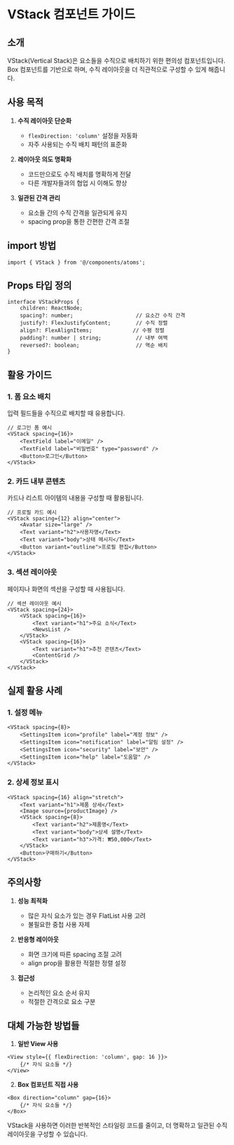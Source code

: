 # VStack 컴포넌트 가이드

## 소개

VStack(Vertical Stack)은 요소들을 수직으로 배치하기 위한 편의성 컴포넌트입니다. Box 컴포넌트를 기반으로 하며, 수직 레이아웃을 더 직관적으로 구성할 수 있게 해줍니다.

## 사용 목적

1. **수직 레이아웃 단순화**
   - `flexDirection: 'column'` 설정을 자동화
   - 자주 사용되는 수직 배치 패턴의 표준화

2. **레이아웃 의도 명확화**
   - 코드만으로도 수직 배치를 명확하게 전달
   - 다른 개발자들과의 협업 시 이해도 향상

3. **일관된 간격 관리**
   - 요소들 간의 수직 간격을 일관되게 유지
   - spacing prop을 통한 간편한 간격 조절

## import 방법

```tsx
import { VStack } from '@/components/atoms';
```

## Props 타입 정의

```tsx
interface VStackProps {
    children: ReactNode;
    spacing?: number;                    // 요소간 수직 간격
    justify?: FlexJustifyContent;        // 수직 정렬
    align?: FlexAlignItems;             // 수평 정렬
    padding?: number | string;           // 내부 여백
    reversed?: boolean;                  // 역순 배치
}
```

## 활용 가이드

### 1. 폼 요소 배치
입력 필드들을 수직으로 배치할 때 유용합니다.

```tsx
// 로그인 폼 예시
<VStack spacing={16}>
    <TextField label="이메일" />
    <TextField label="비밀번호" type="password" />
    <Button>로그인</Button>
</VStack>
```

### 2. 카드 내부 콘텐츠
카드나 리스트 아이템의 내용을 구성할 때 활용됩니다.

```tsx
// 프로필 카드 예시
<VStack spacing={12} align="center">
    <Avatar size="large" />
    <Text variant="h2">사용자명</Text>
    <Text variant="body">상태 메시지</Text>
    <Button variant="outline">프로필 편집</Button>
</VStack>
```

### 3. 섹션 레이아웃
페이지나 화면의 섹션을 구성할 때 사용됩니다.

```tsx
// 섹션 레이아웃 예시
<VStack spacing={24}>
    <VStack spacing={16}>
        <Text variant="h1">주요 소식</Text>
        <NewsList />
    </VStack>
    <VStack spacing={16}>
        <Text variant="h1">추천 콘텐츠</Text>
        <ContentGrid />
    </VStack>
</VStack>
```

## 실제 활용 사례

### 1. 설정 메뉴
```tsx
<VStack spacing={8}>
    <SettingsItem icon="profile" label="계정 정보" />
    <SettingsItem icon="notification" label="알림 설정" />
    <SettingsItem icon="security" label="보안" />
    <SettingsItem icon="help" label="도움말" />
</VStack>
```

### 2. 상세 정보 표시
```tsx
<VStack spacing={16} align="stretch">
    <Text variant="h1">제품 상세</Text>
    <Image source={productImage} />
    <VStack spacing={8}>
        <Text variant="h2">제품명</Text>
        <Text variant="body">상세 설명</Text>
        <Text variant="h3">가격: ₩50,000</Text>
    </VStack>
    <Button>구매하기</Button>
</VStack>
```

## 주의사항

1. **성능 최적화**
   - 많은 자식 요소가 있는 경우 FlatList 사용 고려
   - 불필요한 중첩 사용 자제

2. **반응형 레이아웃**
   - 화면 크기에 따른 spacing 조절 고려
   - align prop을 활용한 적절한 정렬 설정

3. **접근성**
   - 논리적인 요소 순서 유지
   - 적절한 간격으로 요소 구분

## 대체 가능한 방법들

1. **일반 View 사용**
```tsx
<View style={{ flexDirection: 'column', gap: 16 }}>
    {/* 자식 요소들 */}
</View>
```

2. **Box 컴포넌트 직접 사용**
```tsx
<Box direction="column" gap={16}>
    {/* 자식 요소들 */}
</Box>
```

VStack을 사용하면 이러한 반복적인 스타일링 코드를 줄이고,
더 명확하고 일관된 수직 레이아웃을 구성할 수 있습니다.